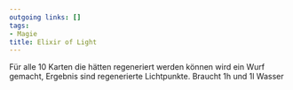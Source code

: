 ```yaml
---
outgoing links: []
tags:
- Magie
title: Elixir of Light
---
```

Für alle 10 Karten die hätten regeneriert werden können wird ein Wurf gemacht, Ergebnis sind regenerierte Lichtpunkte. Braucht 1h und 1l Wasser
